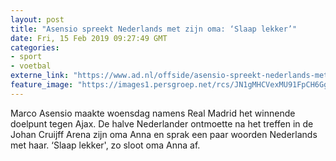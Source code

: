```yaml
---
layout: post
title: "Asensio spreekt Nederlands met zijn oma: ‘Slaap lekker’"
date: Fri, 15 Feb 2019 09:27:49 GMT
categories: 
- sport 
- voetbal 
externe_link: "https://www.ad.nl/offside/asensio-spreekt-nederlands-met-zijn-oma-slaap-lekker~a4a3f612/"
feature_image: "https://images1.persgroep.net/rcs/JN1gMHCVexMU91FpCH6Gg_2m15o/diocontent/141589394/_fitwidth/400/?appId=21791a8992982cd8da851550a453bd7f&quality=0.7"
---
```


Marco Asensio maakte woensdag namens Real Madrid het winnende doelpunt tegen Ajax. De halve Nederlander ontmoette na het treffen in de Johan Cruijff Arena zijn oma Anna en sprak een paar woorden Nederlands met haar. ‘Slaap lekker', zo sloot oma Anna af.
